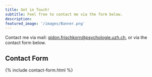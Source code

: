 ```yaml
---
title: Get in Touch!
subtitle: Feel free to contact me via the form below.
description:
featured_image: '/images/Banner.png'
---
```


Contact me via mail: [gidon.frischkorn@psychologie.uzh.ch](mailto:gidon.frischkorn@psychologie.uzh.ch), or via the contact form below.

## Contact Form

{% include contact-form.html %}
